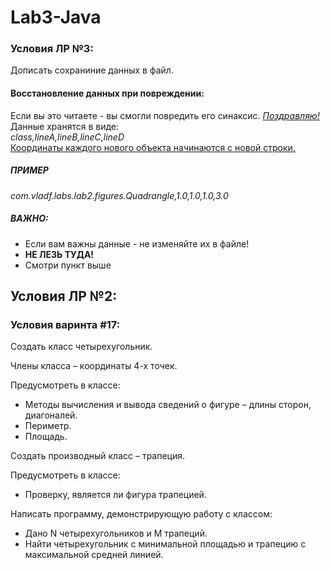 # Lab3-Java
<h3>Условия ЛР №3:</h3>
<p> Дописать сохраниние данных в файл.
<h4>Восстановление данных при повреждении:</h4>
Если вы это читаете - вы смогли повредить его синаксис. <u><i>Поздравляю!</i></u> 
<br>Данные хранятся в виде:<br>
<i>class,lineA,lineB,lineC,lineD</i><br>
<u>Координаты каждого нового объекта начинаются с новой строки.</u>
<h5>ПРИМЕР</h5>
<i>com.vladf.labs.lab2.figures.Quadrangle,1.0,1.0,1.0,3.0</i>
<h5>ВАЖНО:</h5><ul>
<li> Если вам важны данные - не изменяйте их в файле!</li>
<li> <b>НЕ ЛЕЗЬ ТУДА!</b></li>
<li> Смотри пункт выше</li>
</ul>
<h2>Условия ЛР №2:</h2>
<h3>Условия варинта #17:</h3>
<p>Создать класс четырехугольник. 
<p>Члены класса – координаты 4-х точек. 
<p>Предусмотреть в классе:
<ul>
<li>Методы вычисления и вывода сведений о фигуре – длины сторон, диагоналей. </li>
<li>Периметр.</li>
<li>Площадь.</li>
</ul>
Создать производный класс – трапеция. 
<p>Предусмотреть в классе: 
<ul><li>Проверку, является ли фигура трапецией. </li>
</ul>Написать программу, демонстрирующую работу с классом: 
<ul><li>Дано N четырехугольников и M трапеций. </li>
<li>Найти четырехугольник с минимальной площадью и трапецию с максимальной средней
линией.</li></ul>
